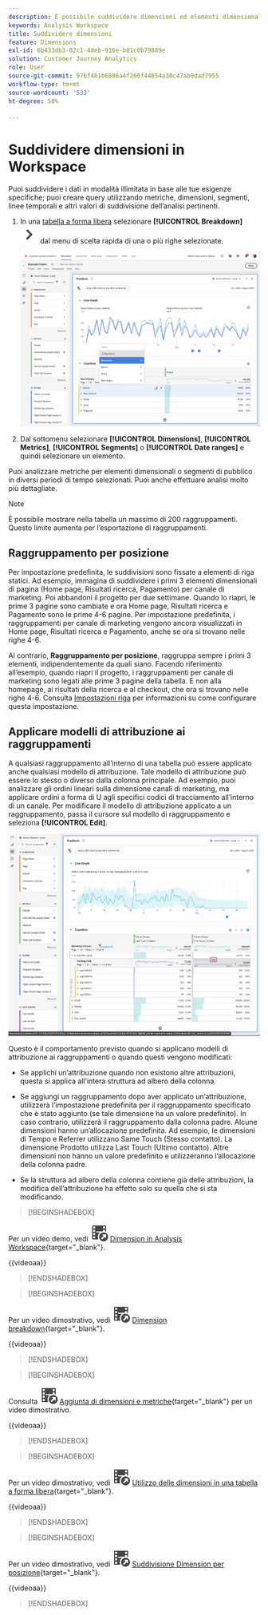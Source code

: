```yaml
---
description: È possibile suddividere dimensioni ed elementi dimensionali in Analysis Workspace.
keywords: Analysis Workspace
title: Suddividere dimensioni
feature: Dimensions
exl-id: 6b433db3-02c1-4deb-916e-b01c0b79889e
solution: Customer Journey Analytics
role: User
source-git-commit: 976f481b6886a4f260f44854a30c47ab0dad7955
workflow-type: tm+mt
source-wordcount: '533'
ht-degree: 50%

---
```


# Suddividere dimensioni in Workspace

Puoi suddividere i dati in modalità illimitata in base alle tue esigenze specifiche; puoi creare query utilizzando metriche, dimensioni, segmenti, linee temporali e altri valori di suddivisione dell’analisi pertinenti.

1. In una [tabella a forma libera](/help/analysis-workspace/visualizations/freeform-table/freeform-table.md) selezionare **[!UICONTROL Breakdown]** ![ChevronRight](/help/assets/icons/ChevronRight.svg) dal menu di scelta rapida di una o più righe selezionate.

   ![Risultato passaggio che mostra l&#39;avviso di creazione dalla selezione selezionata.](assets/breakdown.png)

1. Dal sottomenu selezionare **[!UICONTROL Dimensions]**, **[!UICONTROL Metrics]**, **[!UICONTROL Segments]** o **[!UICONTROL Date ranges]** e quindi selezionare un elemento.

Puoi analizzare metriche per elementi dimensionali o segmenti di pubblico in diversi periodi di tempo selezionati. Puoi anche effettuare analisi molto più dettagliate.

>[!NOTE]
>
>È possibile mostrare nella tabella un massimo di 200 raggruppamenti. Questo limite aumenta per l’esportazione di raggruppamenti.

## Raggruppamento per posizione

Per impostazione predefinita, le suddivisioni sono fissate a elementi di riga statici. Ad esempio, immagina di suddividere i primi 3 elementi dimensionali di pagina (Home page, Risultati ricerca, Pagamento) per canale di marketing. Poi abbandoni il progetto per due settimane. Quando lo riapri, le prime 3 pagine sono cambiate e ora Home page, Risultati ricerca e Pagamento sono le prime 4-6 pagine. Per impostazione predefinita, i raggruppamenti per canale di marketing vengono ancora visualizzati in Home page, Risultati ricerca e Pagamento, anche se ora si trovano nelle righe 4-6.

Al contrario, **Raggruppamento per posizione**, raggruppa sempre i primi 3 elementi, indipendentemente da quali siano. Facendo riferimento all’esempio, quando riapri il progetto, i raggruppamenti per canale di marketing sono legati alle prime 3 pagine della tabella. E non alla homepage, ai risultati della ricerca e al checkout, che ora si trovano nelle righe 4-6. Consulta [Impostazioni riga](/help/analysis-workspace/visualizations/freeform-table/column-row-settings/table-settings.md) per informazioni su come configurare questa impostazione.



## Applicare modelli di attribuzione ai raggruppamenti

A qualsiasi raggruppamento all’interno di una tabella può essere applicato anche qualsiasi modello di attribuzione. Tale modello di attribuzione può essere lo stesso o diverso dalla colonna principale. Ad esempio, puoi analizzare gli ordini lineari sulla dimensione canali di marketing, ma applicare ordini a forma di U agli specifici codici di tracciamento all’interno di un canale. Per modificare il modello di attribuzione applicato a un raggruppamento, passa il cursore sul modello di raggruppamento e seleziona **[!UICONTROL Edit]**.

![Confronto attributi ordine con le impostazioni di raggruppamento](assets/breakdown-attribution.png)

Questo è il comportamento previsto quando si applicano modelli di attribuzione ai raggruppamenti o quando questi vengono modificati:

* Se applichi un’attribuzione quando non esistono altre attribuzioni, questa si applica all’intera struttura ad albero della colonna.

* Se aggiungi un raggruppamento dopo aver applicato un’attribuzione, utilizzerà l’impostazione predefinita per il raggruppamento specificato che è stato aggiunto (se tale dimensione ha un valore predefinito). In caso contrario, utilizzerà il raggruppamento dalla colonna padre. Alcune dimensioni hanno un’allocazione predefinita. Ad esempio, le dimensioni di Tempo e Referrer utilizzano Same Touch (Stesso contatto). La dimensione Prodotto utilizza Last Touch (Ultimo contatto). Altre dimensioni non hanno un valore predefinito e utilizzeranno l’allocazione della colonna padre.

* Se la struttura ad albero della colonna contiene già delle attribuzioni, la modifica dell’attribuzione ha effetto solo su quella che si sta modificando.

>[!BEGINSHADEBOX]

Per un video demo, vedi ![VideoCheckedOut](/help/assets/icons/VideoCheckedOut.svg) [Dimension in Analysis Workspace](https://video.tv.adobe.com/v/23971?quality=12&learn=on){target="_blank"}.

{{videoaa}}

>[!ENDSHADEBOX]


>[!BEGINSHADEBOX]

Per un video dimostrativo, vedi ![VideoCheckedOut](/help/assets/icons/VideoCheckedOut.svg) [Dimension breakdown](https://video.tv.adobe.com/v/23969?quality=12&learn=on){target="_blank"}.

{{videoaa}}

>[!ENDSHADEBOX]


>[!BEGINSHADEBOX]

Consulta ![VideoCheckedOut](/help/assets/icons/VideoCheckedOut.svg) [Aggiunta di dimensioni e metriche](https://video.tv.adobe.com/v/30606?quality=12&learn=on){target="_blank"} per un video dimostrativo.

{{videoaa}}

>[!ENDSHADEBOX]


>[!BEGINSHADEBOX]

Per un video dimostrativo, vedi ![VideoCheckedOut](/help/assets/icons/VideoCheckedOut.svg) [Utilizzo delle dimensioni in una tabella a forma libera](https://video.tv.adobe.com/v/40179?quality=12&learn=on){target="_blank"}.

{{videoaa}}

>[!ENDSHADEBOX]


>[!BEGINSHADEBOX]

Per un video dimostrativo, vedi ![VideoCheckedOut](/help/assets/icons/VideoCheckedOut.svg) [Suddivisione Dimension per posizione](https://video.tv.adobe.com/v/24033){target="_blank"}.

{{videoaa}}

>[!ENDSHADEBOX]



